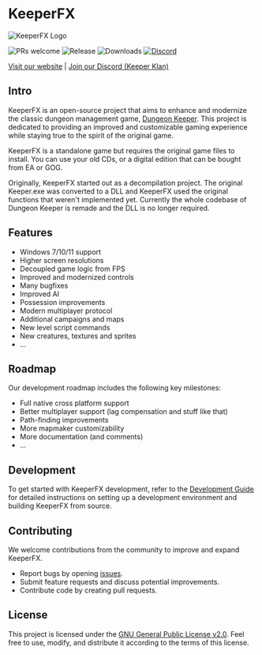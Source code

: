 # KeeperFX

![KeeperFX Logo](https://keeperfx.net/img/top-banner.png)

![PRs welcome](https://img.shields.io/badge/PRs-welcome-brightgreen?style=flat-square)
![Release](https://img.shields.io/github/v/release/dkfans/keeperfx?style=flat-square)
![Downloads](https://img.shields.io/github/downloads/dkfans/keeperfx/total?style=flat-square)
[![Discord](https://img.shields.io/discord/480505152806191114?style=flat-square)](https://discord.gg/hE4p7vy2Hb)

[Visit our website](https://keeperfx.net) | [Join our Discord (Keeper Klan)](https://discord.gg/hE4p7vy2Hb)


## Intro

KeeperFX is an open-source project that aims to enhance and modernize the classic dungeon management game, [Dungeon Keeper](https://en.wikipedia.org/wiki/Dungeon_Keeper).
This project is dedicated to providing an improved and customizable gaming experience while staying true to the spirit of the original game.

KeeperFX is a standalone game but requires the original game files to install. You can use your old CDs, or a digital edition that can be bought from EA or GOG.

Originally, KeeperFX started out as a decompilation project. The original Keeper.exe was converted to a DLL and KeeperFX used the original functions that weren't implemented yet.
Currently the whole codebase of Dungeon Keeper is remade and the DLL is no longer required.

## Features

- Windows 7/10/11 support
- Higher screen resolutions
- Decoupled game logic from FPS
- Improved and modernized controls
- Many bugfixes
- Improved AI
- Possession improvements
- Modern multiplayer protocol
- Additional campaigns and maps
- New level script commands
- New creatures, textures and sprites
- ...


## Roadmap

Our development roadmap includes the following key milestones:

- Full native cross platform support
- Better multiplayer support (lag compensation and stuff like that)
- Path-finding improvements
- More mapmaker customizability
- More documentation (and comments)
- ...


## Development

To get started with KeeperFX development, refer to the [Development Guide](https://github.com/dkfans/keeperfx/wiki/Building-KeeperFX) for detailed instructions on setting up a development environment and building KeeperFX from source.


## Contributing

We welcome contributions from the community to improve and expand KeeperFX.
- Report bugs by opening [issues](https://github.com/yourusername/KeeperFX/issues).
- Submit feature requests and discuss potential improvements.
- Contribute code by creating pull requests.


## License

This project is licensed under the [GNU General Public License v2.0](LICENSE). Feel free to use, modify, and distribute it according to the terms of this license.

